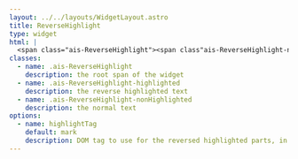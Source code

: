 ```yaml
---
layout: ../../layouts/WidgetLayout.astro
title: ReverseHighlight
type: widget
html: |
  <span class="ais-ReverseHighlight"><span class"ais-ReverseHighlight-nonHighlighted">This is the</span> <mark class="ais-ReverseHighlight-highlighted">reversed highlighted text</mark></span>
classes:
  - name: .ais-ReverseHighlight
    description: the root span of the widget
  - name: .ais-ReverseHighlight-highlighted
    description: the reverse highlighted text
  - name: .ais-ReverseHighlight-nonHighlighted
    description: the normal text
options:
  - name: highlightTag
    default: mark
    description: DOM tag to use for the reversed highlighted parts, in addition to the classes
---
```

